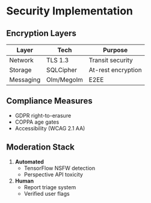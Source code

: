 # Security Implementation

## Encryption Layers
| Layer | Tech | Purpose |
|-------|------|---------|
| Network | TLS 1.3 | Transit security |
| Storage | SQLCipher | At-rest encryption |
| Messaging | Olm/Megolm | E2EE |

## Compliance Measures
- GDPR right-to-erasure
- COPPA age gates
- Accessibility (WCAG 2.1 AA)

## Moderation Stack
1. **Automated**
   - TensorFlow NSFW detection
   - Perspective API toxicity
2. **Human**
   - Report triage system
   - Verified user flags 